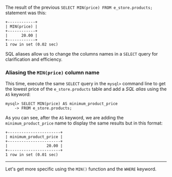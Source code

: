 The result of the previous `SELECT MIN(price) FROM e_store.products;` statement was this: 

```
+------------+
| MIN(price) |
+------------+
|      20.00 |
+------------+
1 row in set (0.02 sec)
```

SQL aliases allow us to change the columns names in a `SELECT` query for clarification and efficiency. 

### Aliasing the `MIN(price)` column name

This time, execute the same `SELECT` query in the `mysql>` command line to get the lowest price of the `e_store.products` table and add a _SQL alias_ using the `AS` keyword:

```
mysql> SELECT MIN(price) AS minimum_product_price
    -> FROM e_store.products;
```

As you can see, after the `AS` keyword, we are adding the `minimum_product_price` name to display the same results but in this format: 

```
+-----------------------+
| minimum_product_price |
+-----------------------+
|                 20.00 |
+-----------------------+
1 row in set (0.01 sec)
```

---
Let's get more specific using the `MIN()` function and the `WHERE` keyword.